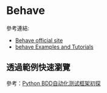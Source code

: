 # Behave

參考連結:

- [Behave official site](http://pythonhosted.org/behave/)
- [behave Examples and Tutorials](https://jenisys.github.io/behave.example/index.html)

## 透過範例快速瀏覽

參考：[Python BDD自动化测试框架初探](http://lovesoo.org/python-bdd-exploration-of-the-automated-testing-framework.html)


